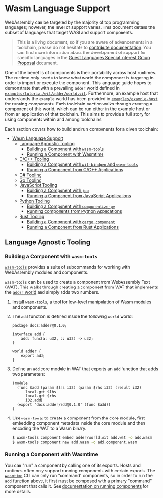 # Wasm Language Support

WebAssembly can be targeted by the majority of top programming
languages; however, the level of
support varies. This document details the subset of languages that target WASI and support
components.

> This is a living document, so if you are aware of advancements in a toolchain, please do
not hesitate to [contribute documentation](https://github.com/bytecodealliance/component-docs/blob/main/CONTRIBUTING.md). You can find more information about the development of support for specific languages in the [Guest Languages Special Interest Group Proposal](https://github.com/bytecodealliance/governance/blob/main/SIGs/SIG-guest-languages/proposal.md) document.

One of the benefits of components is their portability across host runtimes. The runtime only needs
to know what world the component is targeting in order to import or execute the component. This
language guide hopes to demonstrate that with a prevailing `adder` world defined in
[`examples/tutorial/wit/adder/world.wit`](https://github.com/bytecodealliance/component-docs/blob/main/component-model/examples/tutorial/wit/adder/world.wit). Furthermore, an example host that understands the `example`
world has been provided in [`examples/example-host`](https://github.com/bytecodealliance/component-docs/blob/main/component-model/examples/example-host/README.md) for running components. Each
toolchain section walks through creating a component of this world, which can be run either in the
example host or from an application of that toolchain. This aims to provide a full story for using
components within and among toolchains.

Each section covers how to build and
run components for a given toolchain:

- [Wasm Language Support](#wasm-language-support)
  - [Language Agnostic Tooling](#language-agnostic-tooling)
    - [Building a Component with `wasm-tools`](#building-a-component-with-wasm-tools)
    - [Running a Component with Wasmtime](#running-a-component-with-wasmtime)
  - [C/C++ Tooling](./language-support/c.md)
    - [Building a Component with `wit-bindgen` and `wasm-tools`](./language-support/c.md#building-a-component-with-wit-bindgen-and-wasm-tools)
    - [Running a Component from C/C++ Applications](./language-support/c.md#running-a-component-from-cc-applications)
  - [C# Tooling](./language-support/csharp.md)
  - [Go Tooling](./language-support/go.md)
  - [JavaScript Tooling](./language-support/javascript.md)
    - [Building a Component with `jco`](./language-support/javascript.md#building-a-component-with-jco)
    - [Running a Component from JavaScript Applications](./language-support/javascript.md#running-a-component-from-javascript-applications)
  - [Python Tooling](./language-support/python.md)
    - [Building a Component with `componentize-py`](./language-support/python.md#building-a-component-with-componentize-py)
    - [Running components from Python Applications](./language-support/python.md#running-components-from-python-applications)
  - [Rust Tooling](./language-support/rust.md)
    - [Building a Component with `cargo component`](./language-support/rust.md#building-a-component-with-cargo-component)
    - [Running a Component from Rust Applications](./language-support/rust.md#running-a-component-from-rust-appliacations)

## Language Agnostic Tooling

### Building a Component with `wasm-tools`

[`wasm-tools`](https://github.com/bytecodealliance/wasm-tools) provides a suite of subcommands for
working with WebAssembly modules and components.

`wasm-tools` can be used to create a component from WebAssembly Text (WAT). This walks through creating a component from WAT that implements the [`adder` world](https://github.com/bytecodealliance/component-docs/blob/main/component-model/examples/tutorial/wit/adder/world.wit) and simply adds two numbers.

1. Install [`wasm-tools`](https://github.com/bytecodealliance/wasm-tools/tree/main#installation), a
   tool for low-level manipulation of Wasm modules and components.
2. The `add` function is defined inside the following `world` world:

   ```wit
   package docs:adder@0.1.0;

   interface add {
       add: func(a: u32, b: u32) -> u32;
   }

   world adder {
       export add;
   }
   ```

3. Define an `add` core module in WAT that exports an `add` function that adds two parameters:

   ```wat
   (module
     (func $add (param $lhs i32) (param $rhs i32) (result i32)
         local.get $lhs
         local.get $rhs
         i32.add)
     (export "docs:adder/add@0.1.0" (func $add))
   )
   ```

4. Use `wasm-tools` to create a component from the core module, first embedding component metadata
   inside the core module and then encoding the WAT to a Wasm binary.

   ```sh
   $ wasm-tools component embed adder/world.wit add.wat -o add.wasm
   $ wasm-tools component new add.wasm -o add.component.wasm
   ```

### Running a Component with Wasmtime

You can "run" a component by calling one of its exports. Hosts and runtimes often only support
running components with certain exports. The [`wasmtime`](https://github.com/bytecodealliance/wasmtime) CLI can only run "command" components, so in
order to run the `add` function above, it first must be composed with a primary "command" component
that calls it. See [documentation on running components](./creating-and-consuming/running.md) for
more details.
